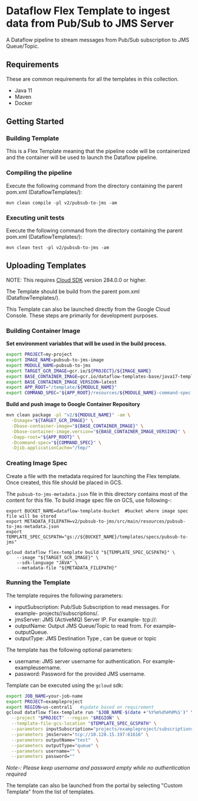 # Dataflow Flex Template to ingest data from Pub/Sub to JMS Server

A Dataflow pipeline to stream messages from Pub/Sub subscription to JMS Queue/Topic.

## Requirements

These are common requirements for all  the templates in this collection.

*   Java 11
*   Maven
*   Docker

## Getting Started

### Building Template

This is a Flex Template meaning that the pipeline code will be containerized and
the container will be used to launch the Dataflow pipeline.

### Compiling the pipeline

Execute the following command from the directory containing the parent pom.xml
(DataflowTemplates/):

```shell
mvn clean compile -pl v2/pubsub-to-jms -am
```

### Executing unit tests

Execute the following command from the directory containing the parent pom.xml
(DataflowTemplates/):

```shell
mvn clean test -pl v2/pubsub-to-jms -am
```

## Uploading Templates

NOTE: This requires [Cloud SDK](https://cloud.google.com/sdk/downloads) version
284.0.0 or higher.

The Template should be build from the parent pom.xml (DataflowTemplates/).

This Template can also be launched directly from the Google Cloud Console. These
steps are primarily for development purposes.

### Building Container Image

__Set environment variables that will be used in the build process.__

```sh
export PROJECT=my-project
export IMAGE_NAME=pubsub-to-jms-image
export MODULE_NAME=pubsub-to-jms
export TARGET_GCR_IMAGE=gcr.io/${PROJECT}/${IMAGE_NAME}
export BASE_CONTAINER_IMAGE=gcr.io/dataflow-templates-base/java17-template-launcher-base
export BASE_CONTAINER_IMAGE_VERSION=latest
export APP_ROOT="/template/${MODULE_NAME}"
export COMMAND_SPEC="${APP_ROOT}/resources/${MODULE_NAME}-command-spec.json"
```

__Build and push image to Google Container Repository__

```sh
mvn clean package -pl "v2/${MODULE_NAME}" -am \
  -Dimage="${TARGET_GCR_IMAGE}" \
  -Dbase-container-image="${BASE_CONTAINER_IMAGE}" \
  -Dbase-container-image.version="${BASE_CONTAINER_IMAGE_VERSION}" \
  -Dapp-root="${APP_ROOT}" \
  -Dcommand-spec="${COMMAND_SPEC}" \
  -Djib.applicationCache="/tmp/"
```

### Creating Image Spec

Create a file with the metadata required for launching the Flex template. Once
created, this file should be placed in GCS.

The `pubsub-to-jms-metadata.json` file in this directory
contains most of the content for this file. To build image spec file on GCS, use following-:
```shell
export BUCKET_NAME=dataflow-template-bucket  #bucket where image spec file will be stored
export METADATA_FILEPATH=v2/pubsub-to-jms/src/main/resources/pubsub-to-jms-metadata.json
export TEMPLATE_SPEC_GCSPATH="gs://${BUCKET_NAME}/templates/specs/pubsub-to-jms"

gcloud dataflow flex-template build "${TEMPLATE_SPEC_GCSPATH}" \
    --image "${TARGET_GCR_IMAGE}" \
    --sdk-language "JAVA" \
    --metadata-file "${METADATA_FILEPATH}"
```

### Running the Template

The template requires the following parameters:

* inputSubscription: Pub/Sub Subscription to read messages. For example-
  projects/<project-id>/subscriptions/<subscription-name>.
* jmsServer: JMS (ActiveMQ) Server IP. For example-
  tcp://<ActiveMQ-HostIP>:<PORT>
* outputName: Output JMS Queue/Topic to read from. For
  example- outputQueue.
* outputType: JMS Destination Type , can be queue or topic



The template has the following optional parameters:
* username: JMS server username for authentication. For example- exampleusername.
* password: Password for the provided JMS username.

Template can be executed using the `gcloud` sdk:

```sh
export JOB_NAME=your-job-name
export PROJECT=exampleproject
export REGION=us-central1   #update based on requirement
gcloud dataflow flex-template run "$JOB_NAME-$(date +'%Y%m%d%H%M%S')" \
  --project "$PROJECT" --region "$REGION" \
  --template-file-gcs-location "$TEMPLATE_SPEC_GCSPATH" \
  --parameters inputSubscription="projects/exampleproject/subscriptions/examplesubscription" \
  --parameters jmsServer="tcp://10.128.15.197:61616" \
  --parameters outputName="test"  \
  --parameters outputType="queue" \
  --parameters username="" \
  --parameters password=""
```
*Note-: Please keep username and password empty while no authentication required*

The template can also be launched from the portal by selecting "Custom Template"
from the list of templates.
